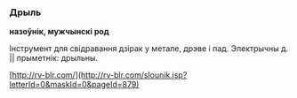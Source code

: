 ### Дрыль
**назоўнік, мужчынскі род**

Інструмент для свідравання дзірак у метале, дрэве і пад. Электрычны д. || прыметнік: дрыльны.

<a rel="author">[http://rv-blr.com/](http://rv-blr.com/slounik.jsp?letterId=0&maskId=0&pageId=879)</a>
